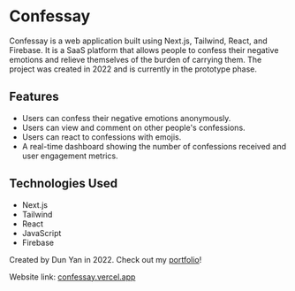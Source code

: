 # Confessay

Confessay is a web application built using Next.js, Tailwind, React, and Firebase. It is a SaaS platform that allows people to confess their negative emotions and relieve themselves of the burden of carrying them. The project was created in 2022 and is currently in the prototype phase.

## Features

- Users can confess their negative emotions anonymously.
- Users can view and comment on other people's confessions.
- Users can react to confessions with emojis.
- A real-time dashboard showing the number of confessions received and user engagement metrics.

## Technologies Used

- Next.js
- Tailwind
- React
- JavaScript
- Firebase

Created by Dun Yan in 2022. Check out my [portfolio](https://dunyan.com/)!

Website link: [confessay.vercel.app](https://confessay.vercel.app/)
